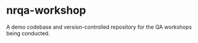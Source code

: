 # nrqa-workshop
A demo codebase and version-controlled repository for the QA workshops being conducted.

